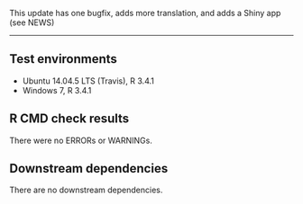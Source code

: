 This update has one bugfix, adds more translation, and adds a Shiny app (see NEWS)

---

## Test environments
* Ubuntu 14.04.5 LTS (Travis), R 3.4.1
* Windows 7, R 3.4.1

## R CMD check results

There were no ERRORs or WARNINGs. 

## Downstream dependencies

There are no downstream dependencies.